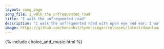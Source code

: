 ```yaml
---
layout: song_page
song_file: i_walk_the_unfrequented_road
title: "I walk the unfrequented road"
description: "I walk the unfrequented road with open eye and ear; I watch afield the farmer load the bounty of the year.  I filch the fruit of no one's toil— no tre... secular 4part acapella 5verse musicbyother textbyother autumn"
image: https://github.com/kenanbit/hymn-singer/releases/latest/download/i_walk_the_unfrequented_road-trad.png
---
```


{% include choice_and_music.html %}
